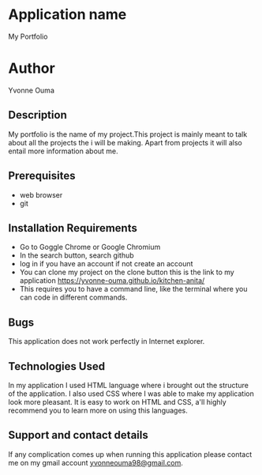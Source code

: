 # Application name
My Portfolio
# Author
Yvonne Ouma
## Description
My portfolio is the name of my project.This project is mainly meant to talk about all the projects the i will be making. Apart from projects it will also entail more information about me.
## Prerequisites
* web browser
* git
## Installation Requirements
* Go to Goggle Chrome or Google Chromium
* In the search button, search github
* log in if you have an account if not create an account
* You can clone my project on the clone button
this is the link to my application https://yvonne-ouma.github.io/kitchen-anita/
* This requires you to have a command line, like the terminal where you can code in different commands.
## Bugs
This application does not work perfectly in Internet explorer.
## Technologies Used
In my application I used HTML language where i brought out the structure of the application. I also used CSS where I was able to make my application look more pleasant. It is easy to work on HTML and CSS, a'll highly recommend you to learn more on using this languages.
## Support and contact details
If any complication comes up when running this application please contact me on my gmail account yvonneouma98@gmail.com.
